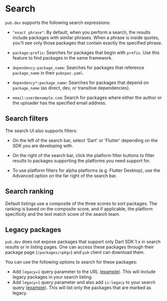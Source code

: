 # Search

`pub.dev` supports the following search expressions:

  - `"exact phrase"`: By default, when you perform a search, the results include
    packages with similar phrases. When a phrase is inside quotes, you'll see
    only those packages that contain exactly the specified phrase.

  - `package:prefix`: Searches for packages that begin with `prefix`. Use this
    feature to find packages in the same framework.

  - `dependency:package_name`: Searches for packages that reference
    `package_name` in their `pubspec.yaml`.

  - `dependency*:package_name`: Searches for packages that depend on
    `package_name` (as direct, dev, or transitive dependencies).

  - `email:user@example.com`: Search for packages where either the author or the
    uploader has the specified email address.

## Search filters

The search UI also supports filters:

  - On the left of the search bar, select 'Dart' or 'Flutter' depending on the
    SDK you are developing with.

  - On the right of the search bar, click the platform filter buttons to filter
    results to packages supporting the platforms you need support for.

  - To use platform filters for alpha platforms (e.g. Flutter Desktop), use
    the Advanced option on the far right of the search bar.

## Search ranking

Default listings use a composite of the three scores to sort packages. The
ranking is based on the composite score, and if applicable, the platform
specificity and the text match score of the search team.

## Legacy packages

`pub.dev` does not expose packages that support only Dart SDK 1.x in search results
or in listing pages. One can access these packages through their package page
(`/packages/<pkg>`) and `pub` client can download them.

You can use the following options to search for these packages:
- Add `legacy=1` query parameter to the URL ([example](https://pub.dev/packages?legacy=1)).
  This will include legacy packages in your search listing.
- Add `legacy=1` query parameter and also add `is:legacy` to your search query
  ([example](https://pub.dev/packages?q=is%3Alegacy&legacy=1)). This will list
  only the packages that are marked as legacy.
